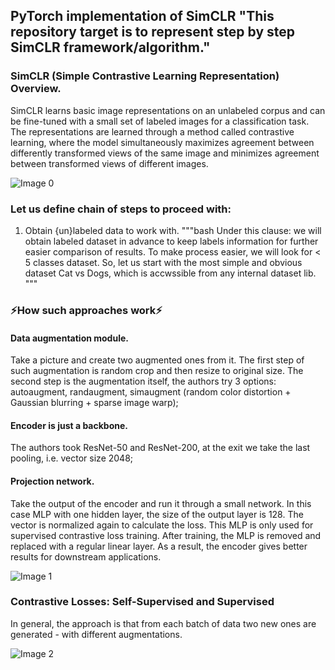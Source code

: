 ## PyTorch implementation of SimCLR "This repository target is to represent step by step SimCLR framework/algorithm."

### SimCLR (Simple Contrastive Learning Representation) Overview.
SimCLR learns basic image representations on an unlabeled corpus and can be fine-tuned with a small set of labeled images for a classification task. The representations are learned through a method called contrastive learning, where the model simultaneously maximizes agreement between differently transformed views of the same image and minimizes agreement between transformed views of different images. 

![Image 0](https://venturebeat.com/wp-content/uploads/2020/04/image4-4.gif?w=540&resize=540%2C600&strip=all)

### Let us define chain of steps to proceed with:
1. Obtain {un}labeled data to work with.
"""bash
Under this clause: we will obtain labeled dataset in advance to keep labels information for further easier comparison of results.
To make process easier, we will look for < 5 classes dataset.
So, let us start with the most simple and obvious dataset Cat vs Dogs, which is accwssible from any internal dataset lib.
"""



### :zap:How such approaches work:zap:
#### Data augmentation module.
Take a picture and create two augmented ones from it. The first step of such augmentation is random crop and then resize to original size. The second step is the augmentation itself, the authors try 3 options: autoaugment, randaugment, simaugment (random color distortion + Gaussian blurring + sparse image warp);

#### Encoder is just a backbone.
The authors took ResNet-50 and ResNet-200, at the exit we take the last pooling, i.e. vector size 2048;

#### Projection network.
Take the output of the encoder and run it through a small network. In this case MLP with one hidden layer, the size of the output layer is 128. The vector is normalized again to calculate the loss. This MLP is only used for supervised contrastive loss training. After training, the MLP is removed and replaced with a regular linear layer. As a result, the encoder gives better results for downstream applications.

![Image 1](https://habrastorage.org/webt/yl/he/4l/ylhe4l7ffdiewrlufvrzxswjc-0.png)

### Contrastive Losses: Self-Supervised and Supervised
In general, the approach is that from each batch of data two new ones are generated - with different augmentations.

![Image 2](https://habrastorage.org/webt/en/vy/z0/envyz0sxyx_woexe16_tzd_p_qc.png)
